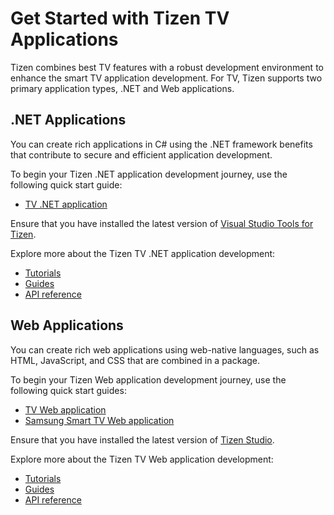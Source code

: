 # Get Started with Tizen TV Applications
Tizen combines best TV features with a robust development environment to enhance the smart TV application development. 
For TV, Tizen supports two primary application types, .NET and Web applications.

## .NET Applications
You can create rich applications in C# using the .NET framework benefits that contribute to secure and efficient application development. 

To begin your Tizen .NET application development journey, use the following quick start guide:
-   [TV .NET application](../dotnet/get-started/tv/first-app.md)

Ensure that you have installed the latest version of [Visual Studio Tools for Tizen](https://marketplace.visualstudio.com/items?itemName=tizen.VSToolsforTizen).
	
Explore more about the Tizen TV .NET application development:
-   [Tutorials](../dotnet/tutorials/overview.md)	
-   [Guides](../dotnet/guides/overview.md)
-   [API reference ](../dotnet/api/overview.md)

## Web Applications
You can create rich web applications using web-native languages, such as HTML, JavaScript, and CSS that are combined in a package. 

To begin your Tizen Web application development journey, use the following quick start guides:
-   [TV Web application](../web/get-started/tv/first-app.md)
-   [Samsung Smart TV Web application](../web/get-started/tv/first-samsung-tv-app.md)

Ensure that you have installed the latest version of [Tizen Studio](https://developer.tizen.org/development/tizen-studio/download).

Explore more about the Tizen TV Web application development:
-   [Tutorials](../web/tutorials/overview.md)
-   [Guides](../web/guides/index.md)
-   [API reference](../web/api/index.md) 




